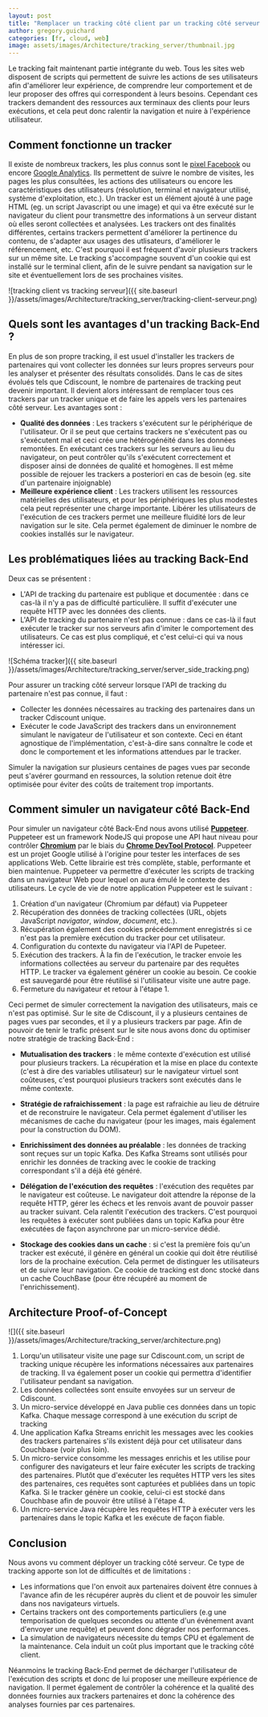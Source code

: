```yaml
---
layout: post
title: "Remplacer un tracking côté client par un tracking côté serveur avec Puppeteer"
author: gregory.guichard
categories: [fr, cloud, web]
image: assets/images/Architecture/tracking_server/thumbnail.jpg
---
```


Le tracking fait maintenant partie intégrante du web.
Tous les sites web disposent de scripts qui permettent de suivre les actions de ses utilisateurs afin d'améliorer leur expérience, de comprendre leur comportement et de leur proposer des offres qui correspondent à leurs besoins.
Cependant ces trackers demandent des ressources aux terminaux des clients pour leurs exécutions, et cela peut donc ralentir la navigation et nuire à l'expérience utilisateur.

## Comment fonctionne un tracker

Il existe de nombreux trackers, les plus connus sont le [pixel Facebook](https://fr-fr.facebook.com/business/) ou encore [Google Analytics](https://analytics.google.com/analytics/web/).
Ils permettent de suivre le nombre de visites, les pages les plus consultées, les actions des utilisateurs ou encore les caractéristiques des utilisateurs (résolution, terminal et navigateur utilisé, système d'exploitation, etc.).
Un tracker est un élément ajouté à une page HTML (eg. un script Javascript ou une image) et qui va être exécuté sur le navigateur du client pour transmettre des informations à un serveur distant où elles seront collectées et analysées.
Les trackers ont des finalités différentes, certains trackers permettent d'améliorer la pertinence du contenu, de s'adapter aux usages des utlisateurs, d'améliorer le référencement, etc. C'est pourquoi il est fréquent d'avoir plusieurs trackers sur un même site.
Le tracking s'accompagne souvent d'un cookie qui est installé sur le terminal client, afin de le suivre pendant sa navigation sur le site et éventuellement lors de ses prochaines visites.

![tracking client vs tracking serveur]({{ site.baseurl }}/assets/images/Architecture/tracking_server/tracking-client-serveur.png)

## Quels sont les avantages d'un tracking Back-End ?

En plus de son propre tracking, il est usuel d'installer les trackers de partenaires qui vont collecter les données sur leurs propres serveurs pour les analyser et présenter des résultats consolidés.
Dans le cas de sites évolués tels que Cdiscount, le nombre de partenaires de tracking peut devenir important.
Il devient alors intéressant de remplacer tous ces trackers par un tracker unique et de faire les appels vers les partenaires côté serveur.
Les avantages sont :

- **Qualité des données** : Les trackers s'exécutent sur le périphérique de l'utilisateur.
  Or il se peut que certains trackers ne s'exécutent pas ou s'exécutent mal et ceci crée une hétérogénéité dans les données remontées.
  En exécutant ces trackers sur les serveurs au lieu du navigateur, on peut contrôler qu'ils s'exécutent correctement et disposer ainsi de données de qualité et homogènes.
  Il est même possible de rejouer les trackers a posteriori en cas de besoin (eg. site d'un partenaire injoignable)
- **Meilleure expérience client** : Les trackers utilisent les ressources matérielles des utilisateurs, et pour les périphériques les plus modestes cela peut représenter une charge importante.
  Libérer les utilisateurs de l'exécution de ces trackers permet une meilleure fluidité lors de leur navigation sur le site.
  Cela permet également de diminuer le nombre de cookies installés sur le navigateur.

## Les problématiques liées au tracking Back-End

Deux cas se présentent :

- L'API de tracking du partenaire est publique et documentée : dans ce cas-là il n'y a pas de difficulté particulière. Il suffit d'exécuter une requête HTTP avec les données des clients.
- L'API de tracking du partenaire n'est pas connue : dans ce cas-là il faut exécuter le tracker sur nos serveurs afin d'imiter le comportement des utilisateurs. Ce cas est plus compliqué, et c'est celui-ci qui va nous intéresser ici.

![Schéma tracker]({{ site.baseurl }}/assets/images/Architecture/tracking_server/server_side_tracking.png)

Pour assurer un tracking côté serveur lorsque l'API de tracking du partenaire n'est pas connue, il faut :

- Collecter les données nécessaires au tracking des partenaires dans un tracker Cdiscount unique.
- Exécuter le code JavaScript des trackers dans un environnement simulant le navigateur de l'utilisateur et son contexte.
  Ceci en étant agnostique de l'implémentation, c'est-à-dire sans connaître le code et donc le comportement et les informations attendues par le tracker.

Simuler la navigation sur plusieurs centaines de pages vues par seconde peut s'avérer gourmand en ressources, la solution retenue doit être optimisée pour éviter des coûts de traitement trop importants.

## Comment simuler un navigateur côté Back-End

Pour simuler un navigateur côté Back-End nous avons utilisé [**Puppeteer**](https://developers.google.com/web/tools/puppeteer).
Puppeteer est un framework NodeJS qui propose une API haut niveau pour contrôler [**Chromium**](https://www.chromium.org/Home) par le biais du [**Chrome DevTool Protocol**](https://chromedevtools.github.io/devtools-protocol/).
Puppeteer est un projet Google utilisé à l'origine pour tester les interfaces de ses applications Web.
Cette librairie est très complète, stable, performante et bien maintenue.
Puppeteer va permettre d'exécuter les scripts de tracking dans un navigateur Web pour lequel on aura émulé le contexte des utilisateurs.
Le cycle de vie de notre application Puppeteer est le suivant :

1. Création d'un navigateur (Chromium par défaut) via Puppeteer
2. Récupération des données de tracking collectées (URL, objets JavaScript _navigator_, _window_, _document_, etc.).
3. Récupération également des cookies précédemment enregistrés si ce n'est pas la première exécution du tracker pour cet utilisateur.
4. Configuration du contexte du navigateur via l'API de Pupeteer.
5. Exécution des trackers. À la fin de l'exécution, le tracker envoie les informations collectées au serveur du partenaire par des requêtes HTTP. Le tracker va également générer un cookie au besoin. Ce cookie est sauvegardé pour être réutilisé si l'utilisateur visite une autre page.
6. Fermeture du navigateur et retour à l'étape 1.

Ceci permet de simuler correctement la navigation des utilisateurs, mais ce n'est pas optimisé.
Sur le site de Cdiscount, il y a plusieurs centaines de pages vues par secondes, et il y a plusieurs trackers par page.
Afin de pouvoir de tenir le trafic présent sur le site nous avons donc du optimiser notre stratégie de tracking Back-End :

- **Mutualisation des trackers** : le même contexte d'exécution est utilisé pour plusieurs trackers.
  La récupération et la mise en place du contexte (c'est à dire des variables utilisateur) sur le navigateur virtuel sont coûteuses, c'est pourquoi plusieurs trackers sont exécutés dans le même contexte.

- **Stratégie de rafraichissement** : la page est rafraichie au lieu de détruire et de reconstruire le navigateur.
  Cela permet également d'utiliser les mécanismes de cache du navigateur (pour les images, mais également pour la construction du DOM).

- **Enrichissiment des données au préalable** : les données de tracking sont reçues sur un topic Kafka.
  Des Kafka Streams sont utilisés pour enrichir les données de tracking avec le cookie de tracking correspondant s'il a déjà été généré.

- **Délégation de l'exécution des requêtes** : l'exécution des requêtes par le navigateur est coûteuse. Le navigateur doit attendre la réponse de la requête HTTP, gérer les échecs et les renvois avant de pouvoir passer au tracker suivant.
  Cela ralentit l'exécution des trackers. C'est pourquoi les requêtes à exécuter sont publiées dans un topic Kafka pour être exécutées de façon asynchrone par un micro-service dédié.

- **Stockage des cookies dans un cache** : si c'est la première fois qu'un tracker est exécuté, il génère en général un cookie qui doit être réutilisé lors de la prochaine exécution.
  Cela permet de distinguer les utilisateurs et de suivre leur navigation.
  Ce cookie de tracking est donc stocké dans un cache CouchBase (pour être récupéré au moment de l'enrichissement).

## Architecture Proof-of-Concept

![]({{ site.baseurl }}/assets/images/Architecture/tracking_server/architecture.png)

1. Lorqu'un utilisateur visite une page sur Cdiscount.com, un script de tracking unique récupère les informations nécessaires aux partenaires de tracking.
   Il va également poser un cookie qui permettra d'identifier l'utilisateur pendant sa navigation.
2. Les données collectées sont ensuite envoyées sur un serveur de Cdiscount.
3. Un micro-service développé en Java publie ces données dans un topic Kafka.
   Chaque message correspond à une exécution du script de tracking
4. Une application Kafka Streams enrichit les messages avec les cookies des trackers partenaires s'ils existent déjà pour cet utilisateur dans Couchbase (voir plus loin).
5. Un micro-service consomme les messages enrichis et les utilise pour configurer des navigateurs et leur faire exécuter les scripts de tracking des partenaires.
   Plutôt que d'exécuter les requêtes HTTP vers les sites des partenaires, ces requêtes sont capturées et publiées dans un topic Kafka.
   Si le tracker génère un cookie, celui-ci est stocké dans Couchbase afin de pouvoir être utilisé à l'étape 4.
6. Un micro-service Java récupère les requêtes HTTP à exécuter vers les partenaires dans le topic Kafka et les exécute de façon fiable.

## Conclusion

Nous avons vu comment déployer un tracking côté serveur.
Ce type de tracking apporte son lot de difficultés et de limitations :

- Les informations que l'on envoit aux partenaires doivent être connues à l'avance afin de les récupérer auprès du client et de pouvoir les simuler dans nos navigateurs virtuels.
- Certains trackers ont des comportements particuliers (e.g une temporisation de quelques secondes ou attente d'un événement avant d'envoyer une requête) et peuvent donc dégrader nos performances.
- La simulation de navigateurs nécessite du temps CPU et également de la maintenance. Cela induit un coût plus important que le tracking côté client.

Néanmoins le tracking Back-End permet de décharger l'utilisateur de l'exécution des scripts et donc de lui proposer une meilleure expérience de navigation.
Il permet également de contrôler la cohérence et la qualité des données fournies aux trackers partenaires et donc la cohérence des analyses fournies par ces partenaires.
